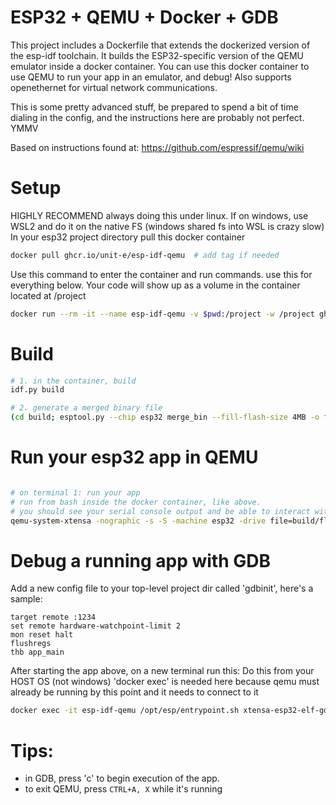 # ESP32 + QEMU + Docker + GDB

This project includes a Dockerfile that extends the dockerized version of the esp-idf toolchain. 
It builds the ESP32-specific version of the QEMU emulator inside a docker container.
You can use this docker container to use QEMU to run your app in an emulator, and debug!
Also supports openethernet for virtual network communications.

This is some pretty advanced stuff, be prepared to spend a bit of time dialing in the config, and the instructions here are probably not perfect. YMMV

Based on instructions found at: https://github.com/espressif/qemu/wiki

# Setup
HIGHLY RECOMMEND always doing this under linux. If on windows, use WSL2 and do it on the native FS (windows shared fs into WSL is crazy slow)
In your esp32 project directory pull this docker container
```bash
docker pull ghcr.io/unit-e/esp-idf-qemu  # add tag if needed
```

Use this command to enter the container and run commands. use this for everything below.
Your code will show up as a volume in the container located at /project
```bash
docker run --rm -it --name esp-idf-qemu -v $pwd:/project -w /project ghcr.io/unit-e/esp-idf-qemu:release-v4.4 /bin/bash -c "bash"
```

# Build
```bash
# 1. in the container, build
idf.py build

# 2. generate a merged binary file
(cd build; esptool.py --chip esp32 merge_bin --fill-flash-size 4MB -o flash_image.bin @flash_args)
```

# Run your esp32 app in QEMU
```bash

# on terminal 1: run your app
# run from bash inside the docker container, like above.
# you should see your serial console output and be able to interact with it here
qemu-system-xtensa -nographic -s -S -machine esp32 -drive file=build/flash_image.bin,if=mtd,format=raw
```

# Debug a running app with GDB

Add a new config file to your top-level project dir called 'gdbinit', here's a sample:
```
target remote :1234
set remote hardware-watchpoint-limit 2
mon reset halt
flushregs
thb app_main
```

After starting the app above, on a new terminal run this:
Do this from your HOST OS (not windows)
'docker exec' is needed here because qemu must already be running by this point and it needs to connect to it
```bash
docker exec -it esp-idf-qemu /opt/esp/entrypoint.sh xtensa-esp32-elf-gdb build/YOUR_IMAGE_NAME.elf -x gdbinit
```

# Tips:
- in GDB, press 'c' to begin execution of the app.
- to exit QEMU, press ```CTRL+A, X``` while it's running
